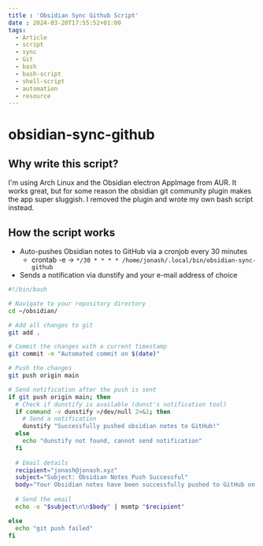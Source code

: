 ```yaml
---
title : 'Obsidian Sync Github Script'
date : 2024-03-20T17:55:52+01:00
tags:
  - Article
  - script
  - sync
  - Git
  - bash
  - bash-script
  - shell-script
  - automation
  - resource
---
```

# obsidian-sync-github
## Why write this script?
I'm using Arch Linux and the Obsidian electron AppImage from AUR. It works great, but for some reason the obsidian git community plugin makes the app super sluggish. I removed the plugin and wrote my own bash script instead.
## How the script works
- Auto-pushes Obsidian notes to GitHub via a cronjob every 30 minutes
	- crontab -e -> `*/30 * * * * /home/jonash/.local/bin/obsidian-sync-github`
- Sends a notification via dunstify and your e-mail address of choice

```bash
#!/bin/bash

# Navigate to your repository directory
cd ~/obsidian/

# Add all changes to git
git add .

# Commit the changes with a current timestamp
git commit -m "Automated commit on $(date)"

# Push the changes
git push origin main

# Send notification after the push is sent
if git push origin main; then
  # Check if dunstify is available (dunst's notification tool)
  if command -v dunstify >/dev/null 2>&1; then
    # Send a notification
    dunstify "Successfully pushed obsidian notes to GitHub!"
  else
    echo "dunstify not found, cannot send notification"
  fi
  
  # Email details
  recipient="jonash@jonash.xyz"
  subject="Subject: Obsidian Notes Push Successful"
  body="Your Obsidian notes have been successfully pushed to GitHub on $(date)"
  
  # Send the email
  echo -e "$subject\n\n$body" | msmtp "$recipient"

else
  echo "git push failed"
fi
```
